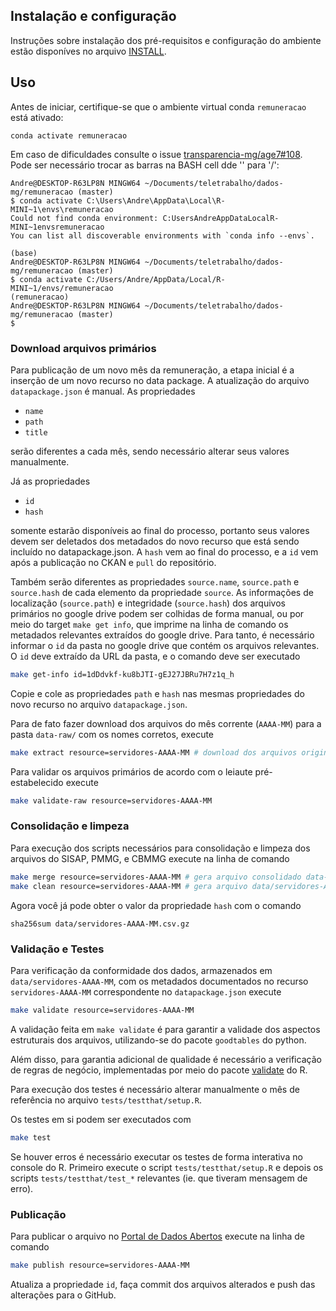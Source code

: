 ## Instalação e configuração

Instruções sobre instalação dos pré-requisitos e configuração do ambiente estão disponíves no arquivo [INSTALL](INSTALL.md).

## Uso

Antes de iniciar, certifique-se que o ambiente virtual conda `remuneracao` está ativado:

```
conda activate remuneracao
```

Em caso de dificuldades consulte o issue [transparencia-mg/age7#108](https://github.com/transparencia-mg/age7/issues/108).
Pode ser necessário trocar as barras na BASH cell dde '\' para '/':

````
Andre@DESKTOP-R63LP8N MINGW64 ~/Documents/teletrabalho/dados-mg/remuneracao (master)
$ conda activate C:\Users\Andre\AppData\Local\R-MINI~1\envs\remuneracao
Could not find conda environment: C:UsersAndreAppDataLocalR-MINI~1envsremuneracao
You can list all discoverable environments with `conda info --envs`.

(base)
Andre@DESKTOP-R63LP8N MINGW64 ~/Documents/teletrabalho/dados-mg/remuneracao (master)
$ conda activate C:/Users/Andre/AppData/Local/R-MINI~1/envs/remuneracao
(remuneracao)
Andre@DESKTOP-R63LP8N MINGW64 ~/Documents/teletrabalho/dados-mg/remuneracao (master)
$
````

### Download arquivos primários

Para publicação de um novo mês da remuneração, a etapa inicial é a inserção de um novo recurso no data package. 
A atualização do arquivo  `datapackage.json` é manual. 
As propriedades

- `name`
- `path`
- `title`

serão diferentes a cada mês, sendo necessário alterar seus valores manualmente.

Já as propriedades

- `id` 
- `hash` 

somente estarão disponíveis ao final do processo, portanto seus valores devem ser deletados dos metadados do novo recurso que está sendo incluído no datapackage.json. A `hash` vem ao final do processo, e a `id` vem após a publicação no CKAN e `pull` do repositório.

Também serão diferentes as propriedades `source.name`, `source.path` e `source.hash` de cada elemento da propriedade `source`.
As informações de localização (`source.path`) e integridade (`source.hash`) dos arquivos primários no google drive podem ser colhidas de forma manual, ou por meio do target `make get info`, que imprime na linha de comando os metadados relevantes extraídos do google drive. 
Para tanto, é necessário informar o `id` da pasta no google drive que contém os arquivos relevantes. O `id` deve extraído da URL da pasta, e o comando deve ser executado

```sh
make get-info id=1dDdvkf-ku8bJTI-gEJ27JBRu7H7z1q_h
```

Copie e cole as propriedades `path` e `hash` nas mesmas propriedades do novo recurso no arquivo `datapackage.json`.

Para de fato fazer download dos arquivos do mês corrente (`AAAA-MM`) para a pasta `data-raw/` com os nomes corretos, execute

```sh
make extract resource=servidores-AAAA-MM # download dos arquivos originais do google drive
```

Para validar os arquivos primários de acordo com o leiaute pré-estabelecido execute

```sh
make validate-raw resource=servidores-AAAA-MM
```

### Consolidação e limpeza

Para execução dos scripts necessários para consolidação e limpeza dos arquivos do SISAP, PMMG, e CBMMG execute na linha de comando

```sh
make merge resource=servidores-AAAA-MM # gera arquivo consolidado data-raw/servidores-AAAA-MM.csv
make clean resource=servidores-AAAA-MM # gera arquivo data/servidores-AAAA-MM.csv
```

Agora você já pode obter o valor da propriedade `hash` com o comando

```
sha256sum data/servidores-AAAA-MM.csv.gz
```

### Validação e Testes

Para verificação da conformidade dos dados, armazenados em `data/servidores-AAAA-MM`, com os metadados documentados no recurso `servidores-AAAA-MM` correspondente no `datapackage.json` execute

```sh
make validate resource=servidores-AAAA-MM
```

A validação feita em `make validate` é para garantir a validade dos aspectos estruturais dos arquivos, utilizando-se do pacote `goodtables` do python. 

Além disso, para garantia adicional de qualidade é necessário a verificação de regras de negócio, implementadas por meio do pacote [validate](https://cran.r-project.org/web/packages/validate/index.html) do R.

Para execução dos testes é necessário alterar manualmente o mês de referência no arquivo `tests/testthat/setup.R`. 

Os testes em si podem ser executados com

```sh
make test
```

Se houver erros é necessário executar os testes de forma interativa no console do R. 
Primeiro execute o script `tests/testthat/setup.R` e depois os scripts `tests/testthat/test_*` relevantes (ie. que tiveram mensagem de erro).

### Publicação

Para publicar o arquivo no [Portal de Dados Abertos](http://dados.mg.gov.br/dataset/remuneracao-servidores-ativos) execute na linha de comando

```sh
make publish resource=servidores-AAAA-MM
```

Atualiza a propriedade `id`, faça commit dos arquivos alterados e push das alterações para o GitHub.
